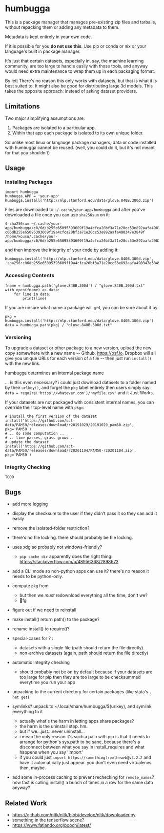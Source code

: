 # humbugga

This is a package manager that manages pre-existing zip files and tarballs, without repacking them or adding any metadata to them.

Metadata is kept entirely in your own code.

If it is possible for you **do not use this**. Use pip or conda or nix or your language's built in package manager.

It's just that certain datasets, especially in, say, the machine learning community, are too large to handle easily with those tools,
and anyway would need extra maintenance to wrap them up in each packaging format.

By lett
There's no reason this only works with datasets, but that is what it is best suited to. It might also be good for distributing large 3d models.
This takes the opposite approach: instead of asking dataset providers.

## Limitations

Two major simplifying assumptions are:

1. Packages are isolated to a particular app.
2. Within that app each package is isolated to its own unique folder.

So unlike most linux or langauge package managers, data or code installed with humbugga cannot be reused.
(well, you could do it, but it's not meant for that you shouldn't)


## Usage

### Installing Packages

```
import humbugga
humbugga.APP = 'your-app'
humbugga.install('http://nlp.stanford.edu/data/glove.840B.300d.zip')
```

Files are downloaded to `~/.cache/your-app/humbugga` and after you've downloaded a file once you can use `sha256sum` on it:

```
$ sha256sum ~/.cache/your-app/humbugga/c0/6d/b255e65095393609f19a4cfca20bf3a71e20cc53e892aafa490347e3849f/glove.840B.300d.zip 
c06db255e65095393609f19a4cfca20bf3a71e20cc53e892aafa490347e3849f  /home/kousu/.cache/your-app/humbugga/c0/6d/b255e65095393609f19a4cfca20bf3a71e20cc53e892aafa490347e3849f/glove.840B.300d.zip 
```

and then improve the integrity of your code by adding it:

```
humbugga.install('http://nlp.stanford.edu/data/glove.840B.300d.zip', 'sha256:c06db255e65095393609f19a4cfca20bf3a71e20cc53e892aafa490347e3849f')
```



### Accessing Contents

```
fname = humbugga.path('glove.840B.300d') / "glove.840B.300d.txt"
with open(fname) as data:
    for line in data:
        print(line)
```

If you are unsure what name a package will get, you can be sure about it by:

```
pkg = humbugga.install('http://nlp.stanford.edu/data/glove.840B.300d.zip')
data = humbugga.path(pkg) / "glove.840B.300d.txt"
```

### Versioning


To upgrade a dataset or other package to a new version, upload the new copy somewhere with a new name --
 Github, https://osf.io, Dropbox will all give you unique URLs for each version of a file -- then just run `install()` with the new link.

humbugga determines an internal package name

 ... is this even necessary? i could just download datasets to a folder named by their `urlkey()`, and forget the `pkg` label entirely
then users simply say: `data = require('https://whatever.com')/"myfile.csv"` and it Just Works.

If your datasets are not packaged with consistent internal names, you can override their top-level name with `pkg=`: 

```
# install the first version of the dataset
install('https://github.com/sct-data/PAM50/releases/download/r20191029/20191029_pam50.zip', pkg='PAM50')
# .. do some computation ..
# .. time passes, grass grows ..
# update the dataset
install('https://github.com/sct-data/PAM50/releases/download/r20201104/PAM50-r20201104.zip', pkg='PAM50')
```

### Integrity Checking

```
TODO
```

## Bugs

* add more logging
* display the checksum to the user if they didn't pass it so they can add it easily
* remove the isolated-folder restriction?
* there's no file locking. there should probably be file locking.
* uses xdg so probably not windows-friendly?
  * `pip cache dir` apparently does the right thing: https://stackoverflow.com/a/48956368/2898673

* add a CLI mode so non-python apps can use it? there's no reason it needs to be python-only.
* compute `pkg` from
  * but then we *must* redownload everything all the time, don't we?
  * fg
* figure out if we need to reinstall
* make install() return path() to the package?
* rename install() to require()?
* special-cases for ? :
  - datasets with a single file (path should return the file directly)
  - non-archive datasets (again, path should return the file directly)
* automatic integrity checking
    * should probably not be on by default because if your datasets are too large for pip then they are too large to be checksummed everytime you run your app
* unpacking to the current directory for certain packages (like stata's `. net get`)
* symlinks? unpack to ~/.local/share/humbugga/$(urlkey), and symlink everything to it
    * actually what's the harm in letting apps share packages?
    * the harm is the uninstall step. hm.
    * but if we...just...never uninstall...
    * i mean the only reason it's such a pain with pip is that it needs to arrange for python's sys.path to be sane, because there's a disconnect between what you say in install_requires and what happens when you say 'import'
    * if you could just `import https://somethingfromtheweb@v4.2.2` and have it automatically just appear. you don't even need virtualenvs then, maybe.
* add some in-process caching to prevent rechecking for `remote_names`? how fast is calling install() a bunch of times in a row for the same data anyway?
 

## Related Work

* https://github.com/nltk/nltk/blob/develop/nltk/downloader.py
* something in the tensorflow scene?
* https://www.fatiando.org/pooch/latest/
